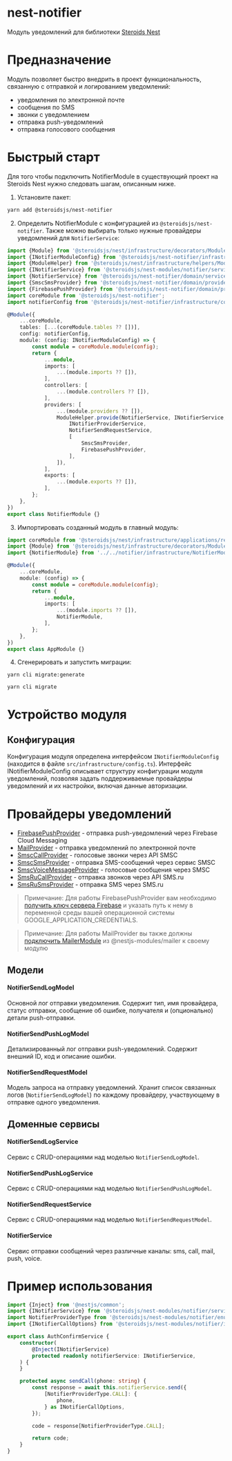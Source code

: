 # nest-notifier

Модуль уведомлений для библиотеки [Steroids Nest](https://github.com/steroids/nest)

# Предназначение

Модуль позволяет быстро внедрить в проект функциональность, связанную с отправкой и логированием уведомлений:
- уведомления по электронной почте
- сообщения по SMS
- звонки с уведомлением
- отправка push-уведомлений
- отправка голосового сообщения

# Быстрый старт

Для того чтобы подключить NotifierModule в существующий проект на Steroids Nest
нужно следовать шагам, описанным ниже.

1. Установите пакет:
```sh
yarn add @steroidsjs/nest-notifier
```

2. Определить NotifierModule с конфигурацией из `@steroidsjs/nest-notifier`. 
Также можно выбирать только нужные провайдеры уведомлений для `NotifierService`:

```typescript
import {Module} from '@steroidsjs/nest/infrastructure/decorators/Module';
import {INotifierModuleConfig} from '@steroidsjs/nest-notifier/infrastructure/config';
import {ModuleHelper} from '@steroidsjs/nest/infrastructure/helpers/ModuleHelper';
import {INotifierService} from '@steroidsjs/nest-modules/notifier/services/INotifierService';
import {NotifierService} from '@steroidsjs/nest-notifier/domain/services/NotifierService';
import {SmscSmsProvider} from '@steroidsjs/nest-notifier/domain/providers/SmscSmsProvider';
import {FirebasePushProvider} from '@steroidsjs/nest-notifier/domain/providers/FirebasePushProvider';
import coreModule from '@steroidsjs/nest-notifier';
import notifierConfig from '@steroidsjs/nest-notifier/infrastructure/config';

@Module({
    ...coreModule,
    tables: [...(coreModule.tables ?? [])],
    config: notifierConfig,
    module: (config: INotifierModuleConfig) => {
        const module = coreModule.module(config);
        return {
            ...module,
            imports: [
                ...(module.imports ?? []),
            ],
            controllers: [
                ...(module.controllers ?? []),
            ],
            providers: [
                ...(module.providers ?? []),
                ModuleHelper.provide(NotifierService, INotifierService, [
                    INotifierProviderService,
                    NotifierSendRequestService,
                    [
                        SmscSmsProvider,
                        FirebasePushProvider,
                    ],
                ]),
            ],
            exports: [
                ...(module.exports ?? []),
            ],
        };
    },
})
export class NotifierModule {}
```

3. Импортировать созданный модуль в главный модуль:
```typescript
import coreModule from '@steroidsjs/nest/infrastructure/applications/rest/config';
import {Module} from '@steroidsjs/nest/infrastructure/decorators/Module';
import {NotifierModule} from '../../notifier/infrastructure/NotifierModule';

@Module({
    ...coreModule,
    module: (config) => {
        const module = coreModule.module(config);
        return {
            ...module,
            imports: [
                ...(module.imports ?? []), 
                NotifierModule,
            ],
        };
    },
})
export class AppModule {}
```

4. Сгенерировать и запустить миграции:

```shell
yarn cli migrate:generate
````

```shell
yarn cli migrate
```

# Устройство модуля

## Конфигурация

Конфигурация модуля определена интерфейсом `INotifierModuleConfig`
(находится в файле `src/infrastructure/config.ts`).
Интерфейс INotifierModuleConfig описывает структуру конфигурации модуля уведомлений, позволяя задать 
поддерживаемые провайдеры уведомлений и их настройки, включая данные авторизации.

# Провайдеры уведомлений

- [FirebasePushProvider](https://firebase.google.com/products/cloud-messaging?hl=en) - отправка push-уведомлений через Firebase Cloud Messaging
- [MailProvider](https://nest-modules.github.io/mailer/) - отправка уведомлений по электронной почте
- [SmscCallProvider](https://smsc.ru/api/http/send/voice/#menu) - голосовые звонки через API SMSC
- [SmscSmsProvider](https://smsc.ru/api/http/send/sms/#menu) - отправка SMS-сообщений через сервис SMSC
- [SmscVoiceMessageProvider](https://smsc.ru/api/http/send/voice/#menu) - голосовые сообщения через SMSC
- [SmsRuCallProvider](https://sms.ru/api/code_call) - отправка звонков через API SMS.ru
- [SmsRuSmsProvider](https://sms.ru/api/send) - отправка SMS через SMS.ru

> Примечание: Для работы FirebasePushProvider вам необходимо [получить ключ сервера Firebase](https://firebase.google.com/docs/cloud-messaging/auth-server?hl=ru) и указать путь к нему в переменной среды вашей операционной системы GOOGLE_APPLICATION_CREDENTIALS.

> Примечание: Для работы MailProvider вы также должны [подключить MailerModule](https://nest-modules.github.io/mailer/docs/mailer#configuration) из @nestjs-modules/mailer к своему модулю

## Модели

#### NotifierSendLogModel
Основной лог отправки уведомления. Содержит тип, имя провайдера, статус отправки, сообщение об ошибке,
получателя и (опционально) детали push-отправки.

#### NotifierSendPushLogModel
Детализированный лог отправки push-уведомлений. Содержит внешний ID, код и описание ошибки.

#### NotifierSendRequestModel
Модель запроса на отправку уведомлений. 
Хранит список связанных логов (`NotifierSendLogModel`) по каждому провайдеру,
участвующему в отправке одного уведомления.

## Доменные сервисы

#### NotifierSendLogService
Сервис с CRUD-операциями над моделью `NotifierSendLogModel`.
#### NotifierSendPushLogService
Сервис с CRUD-операциями над моделью `NotifierSendPushLogModel`.
#### NotifierSendRequestService
Сервис с CRUD-операциями над моделью `NotifierSendRequestModel`.
#### NotifierService
Сервис отправки сообщений через различные каналы: sms, call, mail, push, voice.

# Пример использования

```ts
import {Inject} from '@nestjs/common';
import {INotifierService} from '@steroidsjs/nest-modules/notifier/services/INotifierService';
import NotifierProviderType from '@steroidsjs/nest-modules/notifier/enums/NotifierProviderType';
import {INotifierCallOptions} from '@steroidsjs/nest-modules/notifier/interfaces/INotifierSendOptions';

export class AuthConfirmService {
    constructor(
        @Inject(INotifierService)
        protected readonly notifierService: INotifierService,
    ) {
    }

    protected async sendCall(phone: string) {
        const response = await this.notifierService.send({
            [NotifierProviderType.CALL]: {
                phone,
            } as INotifierCallOptions,
        });

        code = response[NotifierProviderType.CALL];

        return code;
    }
}
```
